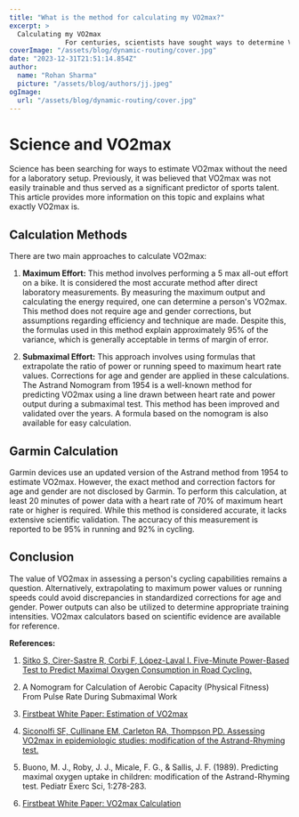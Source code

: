 ```yaml
---
title: "What is the method for calculating my VO2max?"
excerpt: >
  Calculating my VO2max
              For centuries, scientists have sought ways to determine VO2max without the need for a laboratory setup. It is important to note that half a century ago, it was believ
coverImage: "/assets/blog/dynamic-routing/cover.jpg"
date: "2023-12-31T21:51:14.854Z"
author:
  name: "Rohan Sharma"
  picture: "/assets/blog/authors/jj.jpeg"
ogImage:
  url: "/assets/blog/dynamic-routing/cover.jpg"
---
```


# Science and VO2max

Science has been searching for ways to estimate VO2max without the need for a laboratory setup. Previously, it was believed that VO2max was not easily trainable and thus served as a significant predictor of sports talent. This article provides more information on this topic and explains what exactly VO2max is.

## Calculation Methods

There are two main approaches to calculate VO2max:

1. **Maximum Effort:** This method involves performing a 5 max all-out effort on a bike. It is considered the most accurate method after direct laboratory measurements. By measuring the maximum output and calculating the energy required, one can determine a person's VO2max. This method does not require age and gender corrections, but assumptions regarding efficiency and technique are made. Despite this, the formulas used in this method explain approximately 95% of the variance, which is generally acceptable in terms of margin of error.

2. **Submaximal Effort:** This approach involves using formulas that extrapolate the ratio of power or running speed to maximum heart rate values. Corrections for age and gender are applied in these calculations. The Astrand Nomogram from 1954 is a well-known method for predicting VO2max using a line drawn between heart rate and power output during a submaximal test. This method has been improved and validated over the years. A formula based on the nomogram is also available for easy calculation.

## Garmin Calculation

Garmin devices use an updated version of the Astrand method from 1954 to estimate VO2max. However, the exact method and correction factors for age and gender are not disclosed by Garmin. To perform this calculation, at least 20 minutes of power data with a heart rate of 70% of maximum heart rate or higher is required. While this method is considered accurate, it lacks extensive scientific validation. The accuracy of this measurement is reported to be 95% in running and 92% in cycling.

## Conclusion

The value of VO2max in assessing a person's cycling capabilities remains a question. Alternatively, extrapolating to maximum power values or running speeds could avoid discrepancies in standardized corrections for age and gender. Power outputs can also be utilized to determine appropriate training intensities. VO2max calculators based on scientific evidence are available for reference.

**References:**

1. [Sitko S, Cirer-Sastre R, Corbi F, López-Laval I. Five-Minute Power-Based Test to Predict Maximal Oxygen Consumption in Road Cycling.](https://doi.org/10.1123/ijspp.2020-0923)

2. A Nomogram for Calculation of Aerobic Capacity (Physical Fitness) From Pulse Rate During Submaximal Work

3. [Firstbeat White Paper: Estimation of VO2max](https://www.firstbeat.com/wp-content/uploads/2015/10/white_paper_vo2_estimation.pdf)

4. [Siconolfi SF, Cullinane EM, Carleton RA, Thompson PD. Assessing VO2max in epidemiologic studies: modification of the Astrand-Rhyming test.](https://pubmed.ncbi.nlm.nih.gov/7154887/)

5. Buono, M. J., Roby, J. J., Micale, F. G., & Sallis, J. F. (1989). Predicting maximal oxygen uptake in children: modification of the Astrand-Rhyming test. Pediatr Exerc Sci, 1:278-283.

6. [Firstbeat White Paper: VO2max Calculation](https://www.firstbeat.com/wp-content/uploads/2017/06/white_paper_VO2max_30.6.2017.pdf)